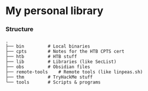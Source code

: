 
# My personal library


### Structure
```
.
├── bin			# Local binaries
├── cpts		# Notes for the HTB CPTS cert
├── htb			# HTB stuff
├── lib			# Libraries (like SecList)
├── obs			# Obsidian files
├── remote-tools	# Remote tools (like linpeas.sh)
├── thm			# TryHackMe stuff
└── tools		# Scripts & programs
```
